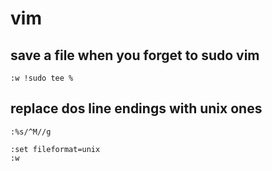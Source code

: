 # vim

## save a file when you forget to sudo vim

```vim
:w !sudo tee %
```

## replace dos line endings with unix ones

```vim
:%s/^M//g
```

```vim
:set fileformat=unix
:w
```